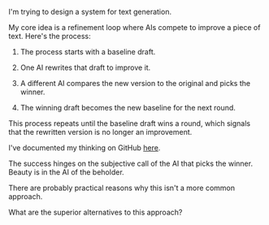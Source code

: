 I'm trying to design a system for text generation.

My core idea is a refinement loop where AIs compete to improve a piece of text. Here's the process:

1. The process starts with a baseline draft.

1. One AI rewrites that draft to improve it.

1. A different AI compares the new version to the original and picks the winner.

1. The winning draft becomes the new baseline for the next round.

This process repeats until the baseline draft wins a round, which signals that the rewritten version is no longer an improvement.

I've documented my thinking on GitHub [here](https://github.com/8ta4/spam).

The success hinges on the subjective call of the AI that picks the winner. Beauty is in the AI of the beholder.

There are probably practical reasons why this isn't a more common approach.

What are the superior alternatives to this approach?
